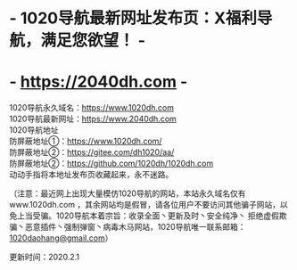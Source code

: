 # - 1020导航最新网址发布页：X福利导航，满足您欲望！ -
# - https://2040dh.com -
1020导航永久域名：https://www.1020dh.com<br>
1020导航最新网址：https://www.2040dh.com<br>
1020导航地址<br>
防屏蔽地址①：https://www.1020dh.com/<br>
防屏蔽地址②：https://gitee.com/dh1020/aa/<br>
防屏蔽地址②：https://github.com/1020dh/1020dh.com<br>
动动手指将本地址发布页收藏起来，永不迷路。<br>

（注意：最近网上出现大量模仿1020导航的网站，本站永久域名仅有www.1020dh.com ，其余网站均是假冒，请各位用户不要访问其他骗子网站，以免上当受骗。1020导航本着宗旨：收录全面丶更新及时丶安全纯净丶 拒绝虚假欺骗丶恶意插件丶强制弹窗丶病毒木马网站，1020导航唯一联系邮箱：1020daohang@gmail.com）  

更新时间：2020.2.1
